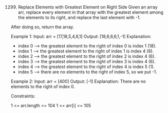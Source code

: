 1299. Replace Elements with Greatest Element on Right Side
Given an array arr, replace every element in that array with the greatest element among the elements to its right, and replace the last element with -1.

After doing so, return the array.

Example 1:
Input: arr = [17,18,5,4,6,1]
Output: [18,6,6,6,1,-1]
Explanation: 
- index 0 --> the greatest element to the right of index 0 is index 1 (18).
- index 1 --> the greatest element to the right of index 1 is index 4 (6).
- index 2 --> the greatest element to the right of index 2 is index 4 (6).
- index 3 --> the greatest element to the right of index 3 is index 4 (6).
- index 4 --> the greatest element to the right of index 4 is index 5 (1).
- index 5 --> there are no elements to the right of index 5, so we put -1.

Example 2:
Input: arr = [400]
Output: [-1]
Explanation: There are no elements to the right of index 0.
 
Constraints:

1 <= arr.length <= 104
1 <= arr[i] <= 105